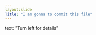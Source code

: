 ```yaml
---
layout:slide
Title: "I am gonna to commit this file"
---
```

text:
         "Turn left for details"
         
